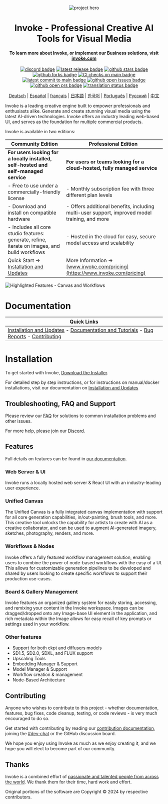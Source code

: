 <div align="center">

![project hero](https://github.com/invoke-ai/InvokeAI/assets/31807370/6e3728c7-e90e-4711-905c-3b55844ff5be)

# Invoke - Professional Creative AI Tools for Visual Media

#### To learn more about Invoke, or implement our Business solutions, visit [invoke.com]

[![discord badge]][discord link] [![latest release badge]][latest release link] [![github stars badge]][github stars link] [![github forks badge]][github forks link] [![CI checks on main badge]][CI checks on main link] [![latest commit to main badge]][latest commit to main link] [![github open issues badge]][github open issues link] [![github open prs badge]][github open prs link] [![translation status badge]][translation status link]

</div>

<p align="center">
  <!-- Keep these links. Translations will automatically update with the README. -->
  <a href="https://www.readme-i18n.com/invoke-ai/InvokeAI?lang=de">Deutsch</a> | 
  <a href="https://www.readme-i18n.com/invoke-ai/InvokeAI?lang=es">Español</a> | 
  <a href="https://www.readme-i18n.com/invoke-ai/InvokeAI?lang=fr">français</a> | 
  <a href="https://www.readme-i18n.com/invoke-ai/InvokeAI?lang=ja">日本語</a> | 
  <a href="https://www.readme-i18n.com/invoke-ai/InvokeAI?lang=ko">한국어</a> | 
  <a href="https://www.readme-i18n.com/invoke-ai/InvokeAI?lang=pt">Português</a> | 
  <a href="https://www.readme-i18n.com/invoke-ai/InvokeAI?lang=ru">Русский</a> | 
  <a href="https://www.readme-i18n.com/invoke-ai/InvokeAI?lang=zh">中文</a>
</p>

Invoke is a leading creative engine built to empower professionals and enthusiasts alike. Generate and create stunning visual media using the latest AI-driven technologies. Invoke offers an industry leading web-based UI, and serves as the foundation for multiple commercial products.

Invoke is available in two editions:

| **Community Edition**                                                                                                      | **Professional Edition**                                                                            |
|----------------------------------------------------------------------------------------------------------------------------|-----------------------------------------------------------------------------------------------------|
| **For users looking for a locally installed, self-hosted and self-managed service**                                         | **For users or teams looking for a cloud-hosted, fully managed service**                            |
| - Free to use under a commercially-friendly license                                                                         | - Monthly subscription fee with three different plan levels                                         |
| - Download and install on compatible hardware                                                                               | - Offers additional benefits, including multi-user support, improved model training, and more                          |
| - Includes all core studio features: generate, refine, iterate on images, and build workflows                               | - Hosted in the cloud for easy, secure model access and scalability                                               |
| Quick Start -> [Installation and Updates][installation docs]                                                                     | More Information -> [www.invoke.com/pricing](https://www.invoke.com/pricing)                        |


![Highlighted Features - Canvas and Workflows](https://github.com/invoke-ai/InvokeAI/assets/31807370/708f7a82-084f-4860-bfbe-e2588c53548d)

# Documentation
| **Quick Links**                                                                                                      | 
|----------------------------------------------------------------------------------------------------------------------------|
|  [Installation and Updates][installation docs] - [Documentation and Tutorials][docs home] - [Bug Reports][github issues] - [Contributing][contributing docs]  | 

# Installation

To get started with Invoke, [Download the Installer](https://www.invoke.com/downloads).

For detailed step by step instructions, or for instructions on manual/docker installations, visit our documentation on [Installation and Updates][installation docs]


## Troubleshooting, FAQ and Support

Please review our [FAQ][faq] for solutions to common installation problems and other issues.

For more help, please join our [Discord][discord link].

## Features

Full details on features can be found in [our documentation][features docs].

### Web Server & UI

Invoke runs a locally hosted web server & React UI with an industry-leading user experience.

### Unified Canvas

The Unified Canvas is a fully integrated canvas implementation with support for all core generation capabilities, in/out-painting, brush tools, and more. This creative tool unlocks the capability for artists to create with AI as a creative collaborator, and can be used to augment AI-generated imagery, sketches, photography, renders, and more.

### Workflows & Nodes

Invoke offers a fully featured workflow management solution, enabling users to combine the power of node-based workflows with the easy of a UI. This allows for customizable generation pipelines to be developed and shared by users looking to create specific workflows to support their production use-cases.

### Board & Gallery Management

Invoke features an organized gallery system for easily storing, accessing, and remixing your content in the Invoke workspace. Images can be dragged/dropped onto any Image-base UI element in the application, and rich metadata within the Image allows for easy recall of key prompts or settings used in your workflow.

### Other features

- Support for both ckpt and diffusers models
- SD1.5, SD2.0, SDXL, and FLUX support
- Upscaling Tools
- Embedding Manager & Support
- Model Manager & Support
- Workflow creation & management
- Node-Based Architecture

## Contributing

Anyone who wishes to contribute to this project - whether documentation, features, bug fixes, code cleanup, testing, or code reviews - is very much encouraged to do so.

Get started with contributing by reading our [contribution documentation][contributing docs], joining the [#dev-chat] or the GitHub discussion board.

We hope you enjoy using Invoke as much as we enjoy creating it, and we hope you will elect to become part of our community.

## Thanks

Invoke is a combined effort of [passionate and talented people from across the world][contributors]. We thank them for their time, hard work and effort.

Original portions of the software are Copyright © 2024 by respective contributors.

[features docs]: https://invoke-ai.github.io/InvokeAI/features/database/
[faq]: https://invoke-ai.github.io/InvokeAI/faq/
[contributors]: https://invoke-ai.github.io/InvokeAI/contributing/contributors/
[invoke.com]: https://www.invoke.com/about
[github issues]: https://github.com/invoke-ai/InvokeAI/issues
[docs home]: https://invoke-ai.github.io/InvokeAI
[installation docs]: https://invoke-ai.github.io/InvokeAI/installation/
[#dev-chat]: https://discord.com/channels/1020123559063990373/1049495067846524939
[contributing docs]: https://invoke-ai.github.io/InvokeAI/contributing/
[CI checks on main badge]: https://flat.badgen.net/github/checks/invoke-ai/InvokeAI/main?label=CI%20status%20on%20main&cache=900&icon=github
[CI checks on main link]: https://github.com/invoke-ai/InvokeAI/actions?query=branch%3Amain
[discord badge]: https://flat.badgen.net/discord/members/ZmtBAhwWhy?icon=discord
[discord link]: https://discord.gg/ZmtBAhwWhy
[github forks badge]: https://flat.badgen.net/github/forks/invoke-ai/InvokeAI?icon=github
[github forks link]: https://useful-forks.github.io/?repo=invoke-ai%2FInvokeAI
[github open issues badge]: https://flat.badgen.net/github/open-issues/invoke-ai/InvokeAI?icon=github
[github open issues link]: https://github.com/invoke-ai/InvokeAI/issues?q=is%3Aissue+is%3Aopen
[github open prs badge]: https://flat.badgen.net/github/open-prs/invoke-ai/InvokeAI?icon=github
[github open prs link]: https://github.com/invoke-ai/InvokeAI/pulls?q=is%3Apr+is%3Aopen
[github stars badge]: https://flat.badgen.net/github/stars/invoke-ai/InvokeAI?icon=github
[github stars link]: https://github.com/invoke-ai/InvokeAI/stargazers
[latest commit to main badge]: https://flat.badgen.net/github/last-commit/invoke-ai/InvokeAI/main?icon=github&color=yellow&label=last%20dev%20commit&cache=900
[latest commit to main link]: https://github.com/invoke-ai/InvokeAI/commits/main
[latest release badge]: https://flat.badgen.net/github/release/invoke-ai/InvokeAI/development?icon=github
[latest release link]: https://github.com/invoke-ai/InvokeAI/releases/latest
[translation status badge]: https://hosted.weblate.org/widgets/invokeai/-/svg-badge.svg
[translation status link]: https://hosted.weblate.org/engage/invokeai/
[nvidia docker docs]: https://docs.nvidia.com/datacenter/cloud-native/container-toolkit/latest/install-guide.html
[amd docker docs]: https://rocm.docs.amd.com/projects/install-on-linux/en/latest/how-to/docker.html
